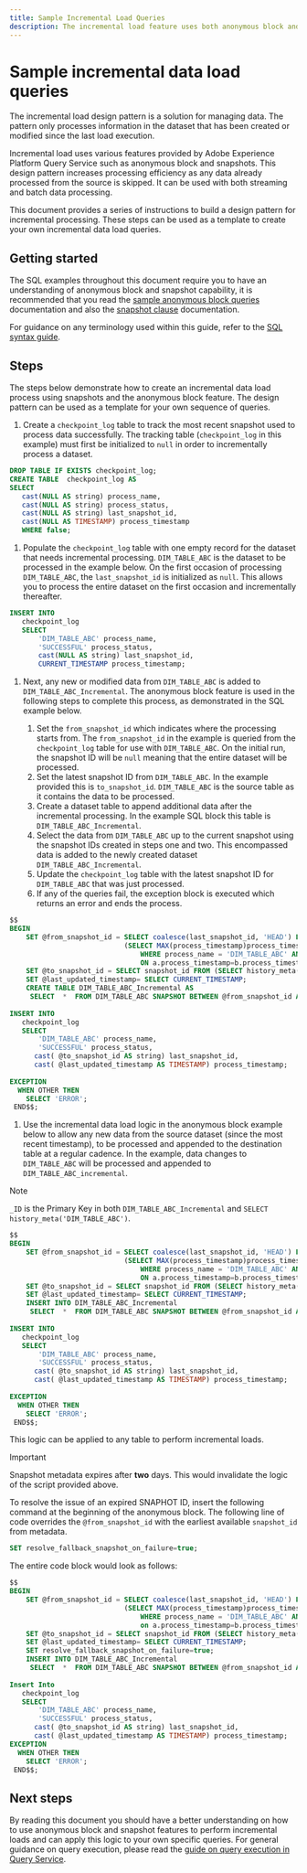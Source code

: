 ```yaml
---
title: Sample Incremental Load Queries
description: The incremental load feature uses both anonymous block and snapshot features to provide a near real-time solution for moving data from the data lake to your data warehouse whilst ignoring matching .
---
```

# Sample incremental data load queries

The incremental load design pattern is a solution for managing data. The pattern only processes information in the dataset that has been created or modified since the last load execution. 

Incremental load uses various features provided by Adobe Experience Platform Query Service such as anonymous block and snapshots. This design pattern increases processing efficiency as any data already processed from the source is skipped. It can be used with both streaming and batch data processing.

This document provides a series of instructions to build a design pattern for incremental processing. These steps can be used as a template to create your own incremental data load queries.

## Getting started

The SQL examples throughout this document require you to have an understanding of anonymous block and snapshot capability, it is recommended that you read the [sample anonymous block queries](./anonymous-block.md) documentation and also the [snapshot clause](../sql/syntax.md#snapshot-clause) documentation.

For guidance on any terminology used within this guide, refer to the [SQL syntax guide](../sql/syntax.md).

## Steps

The steps below demonstrate how to create an incremental data load process using snapshots and the anonymous block feature. The design pattern can be used as a template for your own sequence of queries.

1. Create a `checkpoint_log` table to track the most recent snapshot used to process data successfully. The tracking table (`checkpoint_log` in this example) must first be initialized to `null` in order to incrementally process a dataset.

```SQL
DROP TABLE IF EXISTS checkpoint_log;
CREATE TABLE  checkpoint_log AS
SELECT
   cast(NULL AS string) process_name,
   cast(NULL AS string) process_status,
   cast(NULL AS string) last_snapshot_id,
   cast(NULL AS TIMESTAMP) process_timestamp
   WHERE false;
```

1. Populate the `checkpoint_log` table with one empty record for the dataset that needs incremental processing. `DIM_TABLE_ABC` is the dataset to be processed in the example below. On the first occasion of processing `DIM_TABLE_ABC`, the `last_snapshot_id` is initialized as `null`. This allows you to process the entire dataset on the first occasion and incrementally thereafter.

```SQL
INSERT INTO
   checkpoint_log
   SELECT
       'DIM_TABLE_ABC' process_name,
       'SUCCESSFUL' process_status,
       cast(NULL AS string) last_snapshot_id,
       CURRENT_TIMESTAMP process_timestamp;
```

1. Next, any new or modified data from `DIM_TABLE_ABC` is added to `DIM_TABLE_ABC_Incremental`. The anonymous block feature is used in the following steps to complete this process, as demonstrated in the SQL example below. 

   1. Set the `from_snapshot_id` which indicates where the processing starts from. The `from_snapshot_id` in the example is queried from the `checkpoint_log` table for use with `DIM_TABLE_ABC`. On the initial run, the snapshot ID will be `null` meaning that the entire dataset will be processed.
   1. Set the latest snapshot ID from `DIM_TABLE_ABC`. In the example provided this is `to_snapshot_id`. `DIM_TABLE_ABC` is the source table as it contains the data to be processed. 
   1. Create a dataset table to append additional data after the incremental processing. In the example SQL block this table is `DIM_TABLE_ABC_Incremental`.
   1. Select the data from `DIM_TABLE_ABC` up to the current snapshot using the snapshot IDs created in steps one and two. This encompassed data is added to the newly created dataset `DIM_TABLE_ABC_Incremental`.
   1. Update the `checkpoint_log` table with the latest snapshot ID for `DIM_TABLE_ABC` that was just processed.
   1. If any of the queries fail, the exception block is executed which returns an error and ends the process.

```SQL
$$
BEGIN
    SET @from_snapshot_id = SELECT coalesce(last_snapshot_id, 'HEAD') FROM checkpoint_log a JOIN
                            (SELECT MAX(process_timestamp)process_timestamp FROM checkpoint_log
                                WHERE process_name = 'DIM_TABLE_ABC' AND process_status = 'SUCCESSFUL' )b
                                ON a.process_timestamp=b.process_timestamp;
    SET @to_snapshot_id = SELECT snapshot_id FROM (SELECT history_meta('DIM_TABLE_ABC')) WHERE  is_current = true;
    SET @last_updated_timestamp= SELECT CURRENT_TIMESTAMP;
    CREATE TABLE DIM_TABLE_ABC_Incremental AS
     SELECT  *  FROM DIM_TABLE_ABC SNAPSHOT BETWEEN @from_snapshot_id AND @to_snapshot_id ;
 
INSERT INTO
   checkpoint_log
   SELECT
       'DIM_TABLE_ABC' process_name,
       'SUCCESSFUL' process_status,
      cast( @to_snapshot_id AS string) last_snapshot_id,
      cast( @last_updated_timestamp AS TIMESTAMP) process_timestamp;
 
EXCEPTION
  WHEN OTHER THEN
    SELECT 'ERROR';
 END$$;
```

1. Use the incremental data load logic in the anonymous block example below to allow any new data from the source dataset (since the most recent timestamp), to be processed and appended to the destination table at a regular cadence. In the example, data changes to `DIM_TABLE_ABC` will be processed and appended to `DIM_TABLE_ABC_incremental`.

>[!NOTE]
>
> `_ID` is the Primary Key in both `DIM_TABLE_ABC_Incremental` and `SELECT history_meta('DIM_TABLE_ABC')`.

```SQL
$$
BEGIN
    SET @from_snapshot_id = SELECT coalesce(last_snapshot_id, 'HEAD') FROM checkpoint_log a join
                            (SELECT MAX(process_timestamp)process_timestamp FROM checkpoint_log
                                WHERE process_name = 'DIM_TABLE_ABC' AND process_status = 'SUCCESSFUL' )b
                                ON a.process_timestamp=b.process_timestamp;
    SET @to_snapshot_id = SELECT snapshot_id FROM (SELECT history_meta('DIM_TABLE_ABC')) WHERE  is_current = true;
    SET @last_updated_timestamp= SELECT CURRENT_TIMESTAMP;
    INSERT INTO DIM_TABLE_ABC_Incremental
     SELECT  *  FROM DIM_TABLE_ABC SNAPSHOT BETWEEN @from_snapshot_id AND @to_snapshot_id WHERE NOT EXISTS (SELECT _id FROM DIM_TABLE_ABC_Incremental a WHERE _id=a._id);
 
INSERT INTO
   checkpoint_log
   SELECT
       'DIM_TABLE_ABC' process_name,
       'SUCCESSFUL' process_status,
      cast( @to_snapshot_id AS string) last_snapshot_id,
      cast( @last_updated_timestamp AS TIMESTAMP) process_timestamp;
 
EXCEPTION
  WHEN OTHER THEN
    SELECT 'ERROR';
 END$$;
```

This logic can be applied to any table to perform incremental loads.

>[!IMPORTANT]
>
>Snapshot metadata expires after **two** days. This would invalidate the logic of the script provided above. 

To resolve the issue of an expired SNAPHOT ID, insert the following command at the beginning of the anonymous block. The following line of code overrides the `@from_snapshot_id` with the earliest available `snapshot_id` from metadata.

```SQL
SET resolve_fallback_snapshot_on_failure=true;
```

The entire code block would look as follows:

```SQL
$$
BEGIN
    SET @from_snapshot_id = SELECT coalesce(last_snapshot_id, 'HEAD') FROM checkpoint_log a JOIN
                            (SELECT MAX(process_timestamp)process_timestamp FROM checkpoint_log
                                WHERE process_name = 'DIM_TABLE_ABC' AND process_status = 'SUCCESSFUL' )b
                                on a.process_timestamp=b.process_timestamp;
    SET @to_snapshot_id = SELECT snapshot_id FROM (SELECT history_meta('DIM_TABLE_ABC')) WHERE  is_current = true;
    SET @last_updated_timestamp= SELECT CURRENT_TIMESTAMP;
    SET resolve_fallback_snapshot_on_failure=true;
    INSERT INTO DIM_TABLE_ABC_Incremental
     SELECT  *  FROM DIM_TABLE_ABC SNAPSHOT BETWEEN @from_snapshot_id AND @to_snapshot_id WHERE NOT EXISTS (SELECT _id FROM DIM_TABLE_ABC_Incremental a WHERE _id=a._id);
 
Insert Into
   checkpoint_log
   SELECT
       'DIM_TABLE_ABC' process_name,
       'SUCCESSFUL' process_status,
      cast( @to_snapshot_id AS string) last_snapshot_id,
      cast( @last_updated_timestamp AS TIMESTAMP) process_timestamp;
EXCEPTION
  WHEN OTHER THEN
    SELECT 'ERROR';
 END$$;
```

## Next steps

By reading this document you should have a better understanding on how to use anonymous block and snapshot features to perform incremental loads and can apply this logic to your own specific queries. For general guidance on query execution, please read the [guide on query execution in Query Service](./writing-queries.md).
